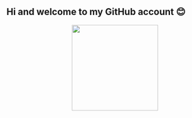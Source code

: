 ## Hi and welcome to my GitHub account :blush:

<div id="header" align="center">
 <img src="https://media.giphy.com/media/RRerwvHrb0nxm/giphy.gif" width="200"/>
</div>


